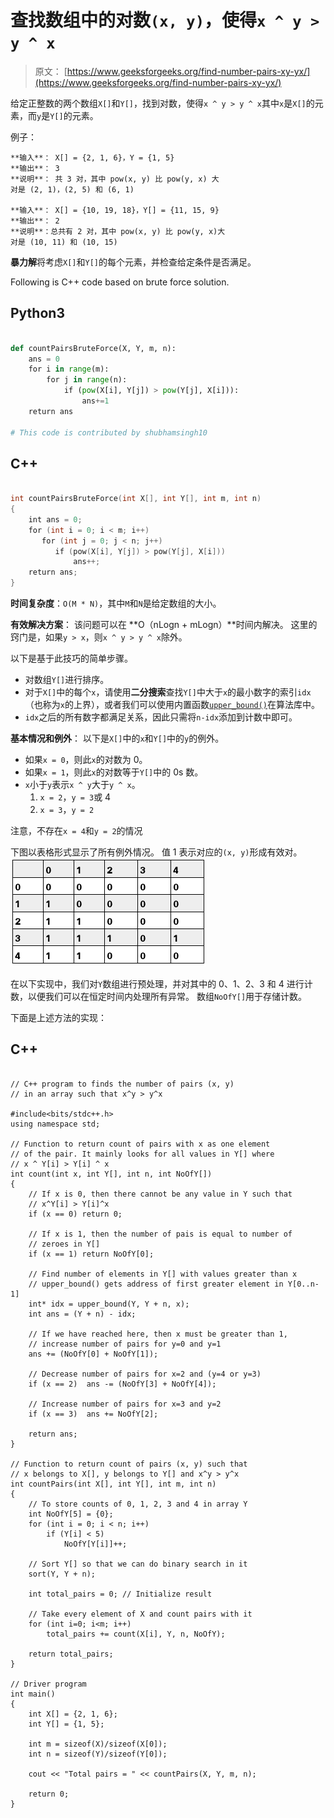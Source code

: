 # 查找数组中的对数`(x, y)`，使得`x ^ y > y ^ x`

> 原文： [https://www.geeksforgeeks.org/find-number-pairs-xy-yx/](https://www.geeksforgeeks.org/find-number-pairs-xy-yx/)

给定正整数的两个数组`X[]`和`Y[]`，找到对数，使得`x ^ y > y ^ x`其中`x`是`X[]`的元素，而`y`是`Y[]`的元素。

例子：

```
**输入**： X[] = {2, 1, 6}，Y = {1, 5}
**输出**： 3
**说明**： 共 3 对，其中 pow(x, y) 比 pow(y, x) 大
对是 (2, 1)，(2, 5) 和 (6, 1)

**输入**： X[] = {10, 19, 18}，Y[] = {11, 15, 9}
**输出**： 2
**说明**：总共有 2 对，其中 pow(x, y) 比 pow(y, x)大
对是 (10, 11) 和 (10, 15)
```


**暴力解**将考虑`X[]`和`Y[]`的每个元素，并检查给定条件是否满足。

Following is C++ code based on brute force solution.

## Python3

```py

def countPairsBruteForce(X, Y, m, n): 
    ans = 0 
    for i in range(m): 
        for j in range(n): 
            if (pow(X[i], Y[j]) > pow(Y[j], X[i])): 
                ans+=1 
    return ans  

# This code is contributed by shubhamsingh10 

```

## C++ 

```cpp

int countPairsBruteForce(int X[], int Y[], int m, int n) 
{ 
    int ans = 0; 
    for (int i = 0; i < m; i++) 
       for (int j = 0; j < n; j++) 
          if (pow(X[i], Y[j]) > pow(Y[j], X[i])) 
              ans++; 
    return ans; 
} 

```

**时间复杂度**：`O(M * N)`，其中`M`和`N`是给定数组的大小。

**有效解决方案**：
该问题可以在 **O（nLogn + mLogn）**时间内解决。 这里的窍门是，如果`y > x`，则`x ^ y > y ^ x`除外。

以下是基于此技巧的简单步骤。

*   对数组`Y[]`进行排序。
*   对于`X[]`中的每个`x`，请使用**二分搜索**查找`Y[]`中大于`x`的最小数字的索引`idx`（也称为`x`的上界），或者我们可以使用内置函数[`upper_bound()`](http://www.geeksforgeeks.org/stdupper_bound-in-cpp/)在算法库中。
*   `idx`之后的所有数字都满足关系，因此只需将`n-idx`添加到计数中即可。

**基本情况和例外**：
以下是`X[]`中的`x`和`Y[]`中的`y`的例外。

*   如果`x = 0`，则此`x`的对数为 0。
*   如果`x = 1`，则此`x`的对数等于`Y[]`中的 0s 数。
*   `x`小于`y`表示`x ^ y`大于`y ^ x`。
    1.  `x = 2`，`y = 3`或 4
    2.  `x = 3`，`y = 2`

注意，不存在`x = 4`和`y = 2`的情况

下图以表格形式显示了所有例外情况。 值 1 表示对应的`(x, y)`形成有效对。
![exception table](img/5ac66bfd818f698f51cbccdcde7fd6cb.png)

在以下实现中，我们对`Y`数组进行预处理，并对其中的 0、1、2、3 和 4 进行计数，以便我们可以在恒定时间内处理所有异常。 数组`NoOfY[]`用于存储计数。

下面是上述方法的实现：

## C++

```

// C++ program to finds the number of pairs (x, y) 
// in an array such that x^y > y^x 

#include<bits/stdc++.h> 
using namespace std; 

// Function to return count of pairs with x as one element 
// of the pair. It mainly looks for all values in Y[] where 
// x ^ Y[i] > Y[i] ^ x 
int count(int x, int Y[], int n, int NoOfY[]) 
{ 
    // If x is 0, then there cannot be any value in Y such that 
    // x^Y[i] > Y[i]^x 
    if (x == 0) return 0; 

    // If x is 1, then the number of pais is equal to number of 
    // zeroes in Y[] 
    if (x == 1) return NoOfY[0]; 

    // Find number of elements in Y[] with values greater than x 
    // upper_bound() gets address of first greater element in Y[0..n-1] 
    int* idx = upper_bound(Y, Y + n, x); 
    int ans = (Y + n) - idx; 

    // If we have reached here, then x must be greater than 1, 
    // increase number of pairs for y=0 and y=1 
    ans += (NoOfY[0] + NoOfY[1]); 

    // Decrease number of pairs for x=2 and (y=4 or y=3) 
    if (x == 2)  ans -= (NoOfY[3] + NoOfY[4]); 

    // Increase number of pairs for x=3 and y=2 
    if (x == 3)  ans += NoOfY[2]; 

    return ans; 
} 

// Function to return count of pairs (x, y) such that 
// x belongs to X[], y belongs to Y[] and x^y > y^x 
int countPairs(int X[], int Y[], int m, int n) 
{ 
    // To store counts of 0, 1, 2, 3 and 4 in array Y 
    int NoOfY[5] = {0}; 
    for (int i = 0; i < n; i++) 
        if (Y[i] < 5) 
            NoOfY[Y[i]]++; 

    // Sort Y[] so that we can do binary search in it 
    sort(Y, Y + n); 

    int total_pairs = 0; // Initialize result 

    // Take every element of X and count pairs with it 
    for (int i=0; i<m; i++) 
        total_pairs += count(X[i], Y, n, NoOfY); 

    return total_pairs; 
} 

// Driver program  
int main() 
{ 
    int X[] = {2, 1, 6}; 
    int Y[] = {1, 5}; 

    int m = sizeof(X)/sizeof(X[0]); 
    int n = sizeof(Y)/sizeof(Y[0]); 

    cout << "Total pairs = " << countPairs(X, Y, m, n); 

    return 0; 
}

```
